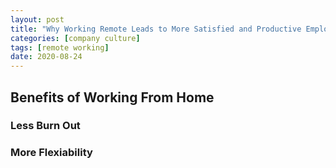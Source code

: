 ```yaml
---
layout: post
title: "Why Working Remote Leads to More Satisfied and Productive Employees"
categories: [company culture]
tags: [remote working]
date: 2020-08-24
---
```

## Benefits of Working From Home
### Less Burn Out
### More Flexiability



